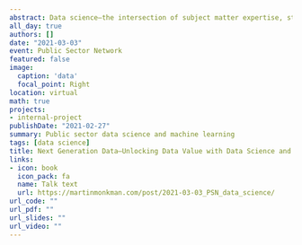 ```yaml
---
abstract: Data science—the intersection of subject matter expertise, statistical analysis, and coding—has expanded what's possible when it comes to informing the decision process. In the public sector, that encompasses policy, program, and operational decisions. In this talk, I tell the story of how the data scientists at BC Stats have been building better models and more effectively communicating the results of our analysis.
all_day: true
authors: []
date: "2021-03-03"
event: Public Sector Network
featured: false
image:
  caption: 'data'
  focal_point: Right
location: virtual
math: true
projects:
- internal-project
publishDate: "2021-02-27"
summary: Public sector data science and machine learning
tags: [data science]
title: Next Generation Data—Unlocking Data Value with Data Science and Machine Learning
links:
- icon: book
  icon_pack: fa
  name: Talk text
  url: https://martinmonkman.com/post/2021-03-03_PSN_data_science/
url_code: ""
url_pdf: ""
url_slides: ""
url_video: ""
---
```


